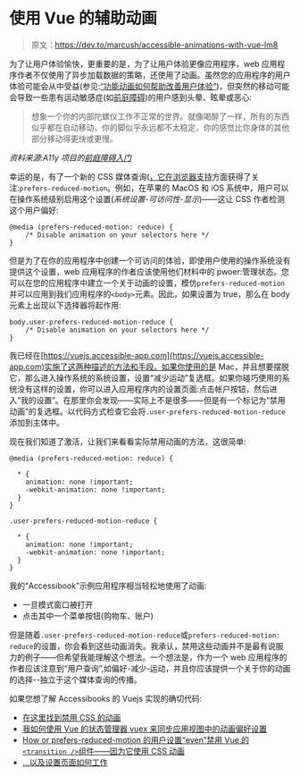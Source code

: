 # 使用 Vue 的辅助动画

> 原文：<https://dev.to/marcush/accessible-animations-with-vue-lm8>

为了让用户体验愉快，更重要的是，为了让用户体验更像应用程序，web 应用程序作者不仅使用了异步加载数据的策略，还使用了动画。虽然您的应用程序的用户体验可能会从中受益(参见:[“功能动画如何帮助改善用户体验”](https://www.everyinteraction.com/articles/functional-animation-helps-improve-user-experience/))，但突然的移动可能会导致一些患有运动敏感症(如[前庭障碍](https://vestibular.org/understanding-vestibular-disorder))的用户感到头晕、眩晕或恶心:

> 想象一个你的内部陀螺仪工作不正常的世界。就像喝醉了一样，所有的东西似乎都在自动移动，你的脚似乎永远都不太稳定，你的感觉比你身体的其他部分移动得更快或更慢。

*资料来源:A11y 项目的[前庭障碍入门](https://a11yproject.com/posts/understanding-vestibular-disorders/)*

幸运的是，有了一个新的 CSS 媒体查询([，它在浏览器支持](https://caniuse.com/#search=prefers-reduced-motion)方面获得了关注:`prefers-reduced-motion`。例如，在苹果的 MacOS 和 iOS 系统中，用户可以在操作系统级别启用这个设置(*系统设置-可访问性-显示*)——这让 CSS 作者检测这个用户偏好:

```
@media (prefers-reduced-motion: reduce) {
    /* Disable animation on your selectors here */
} 
```

但是为了在你的应用程序中创建一个可访问的体验，即使用户使用的操作系统没有提供这个设置，web 应用程序的作者应该使用他们材料中的 pwoer:管理状态。您可以在您的应用程序中建立一个关于动画的设置，模仿`prefers-reduced-motion`并可以应用到我们应用程序的`<body>`元素。因此，如果设置为 true，那么在 body 元素上出现以下选择器将起作用:

```
body.user-prefers-reduced-motion-reduce {
    /* Disable animation on your selectors here */
} 
```

我已经在[https://vuejs.accessible-app.com](https://vuejs.accessible-app.com)实施了这两种描述的方法和手段。如果你使用的是 Mac，并且想要摆脱它，那么进入操作系统的系统设置，设置“减少运动”复选框。如果你碰巧使用的系统没有这样的设置，你可以进入应用程序内的设置页面:点击帐户按钮，然后进入“我的设置”。在那里你会发现——实际上不是很多——但是有一个标记为“禁用动画”的复选框。以代码方式检查它会将`.user-prefers-reduced-motion-reduce`添加到主体中。

现在我们知道了激活，让我们来看看实际禁用动画的方法，这很简单:

```
@media (prefers-reduced-motion: reduce) {

  * {
    animation: none !important;
    -webkit-animation: none !important;
  }
}

.user-prefers-reduced-motion-reduce {

  * {
    animation: none !important;
    -webkit-animation: none !important;
  }
} 
```

我的“Accessibook”示例应用程序相当轻松地使用了动画:

*   一旦模式窗口被打开
*   点击其中一个菜单按钮(购物车、账户)

但是随着`.user-prefers-reduced-motion-reduce`或`prefers-reduced-motion: reduce`的设置，你会看到这些动画消失。我承认，禁用这些动画并不是最有说服力的例子——但希望我能理解这个想法。一个想法是，作为一个 web 应用程序的作者应该注意到“用户查询”,如偏好-减少-运动，并且你应该提供一个关于你的动画的选择--独立于这个媒体查询的传播。

如果您想了解 Accessibooks 的 Vuejs 实现的确切代码:

*   [在这里找到禁用 CSS 的动画](https://github.com/accessible-app/vuejs/blob/master/src/scss/utils/_a11y.scss)
*   [我如何使用 Vue 的状态管理器 vuex 来同步应用视图中的动画偏好设置](https://github.com/accessible-app/vuejs/blob/master/src/store.js#L16)
*   [How or prefers-reduced-motion 的用户设置“even”禁用 Vue 的`<transition />`组件——因为它使用 CSS 动画](https://github.com/accessible-app/vuejs/blob/master/src/components/ShoppingCartMenu.vue#L4)
*   [...以及设置页面如何工作](https://github.com/accessible-app/vuejs/blob/master/src/views/Settings.vue)